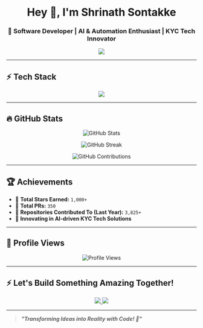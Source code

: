 <h1 align="center">Hey 👋, I'm Shrinath Sontakke</h1>
<h3 align="center">🚀 Software Developer | AI & Automation Enthusiast | KYC Tech Innovator</h3>

<p align="center">
  <img src="https://readme-typing-svg.herokuapp.com?font=Fira+Code&weight=600&size=24&pause=1000&color=F70C0C&center=true&vCenter=true&width=750&lines=Welcome+to+my+GitHub+Profile!;Building+Scalable+AI-Driven+Applications;Innovation+%7C+Automation+%7C+Data-Driven+Development" />
</p>

---

## ⚡ **Tech Stack**
<p align="center">
  <img src="https://skillicons.dev/icons?i=python,java,javascript,cpp,r,react,angular,nodejs,fastapi,mongodb,mysql,postgres,aws,gcp,azure,tensorflow,scikit,git,docker,postman,vscode" />
</p>

---

## 🔥 **GitHub Stats**
<p align="center">
  <img src="https://github-readme-stats.vercel.app/api?username=ShrinathSontakke&show_icons=true&theme=radical&hide_border=false&include_all_commits=true&count_private=true" alt="GitHub Stats">
</p>

<p align="center">
  <img src="https://github-readme-streak-stats.herokuapp.com/?user=ShrinathSontakke&theme=radical&hide_border=false&include_all_commits=true" alt="GitHub Streak">
</p>

<p align="center">
  <img src="https://github-contributor-stats.vercel.app/api?username=ShrinathSontakke&limit=5&theme=radical&combine_all_yearly_contributions=true" alt="GitHub Contributions">
</p>

---

## 🏆 **Achievements**
- 🏅 **Total Stars Earned:** `1,000+`
- 🔄 **Total PRs:** `350`
- 📌 **Repositories Contributed To (Last Year):** `3,825+`
- 🚀 **Innovating in AI-driven KYC Tech Solutions**

---

## 🚀 **Profile Views**
<p align="center">
  <img src="https://visitcount.itsvg.in/api?id=ShrinathSontakke&icon=0&color=3" alt="Profile Views">
</p>

---

## ⚡ **Let's Build Something Amazing Together!**
<p align="center">
  <a href="https://linkedin.com/in/shrinath-sontakke">
    <img src="https://img.shields.io/badge/LinkedIn-%230077B5.svg?style=for-the-badge&logo=linkedin&logoColor=white">
  </a>
  <a href="mailto:shrinath.sontakke@example.com">
    <img src="https://img.shields.io/badge/Email-%23D14836.svg?style=for-the-badge&logo=gmail&logoColor=white">
  </a>
</p>

---

> **_"Transforming Ideas into Reality with Code! 🚀"_**  
